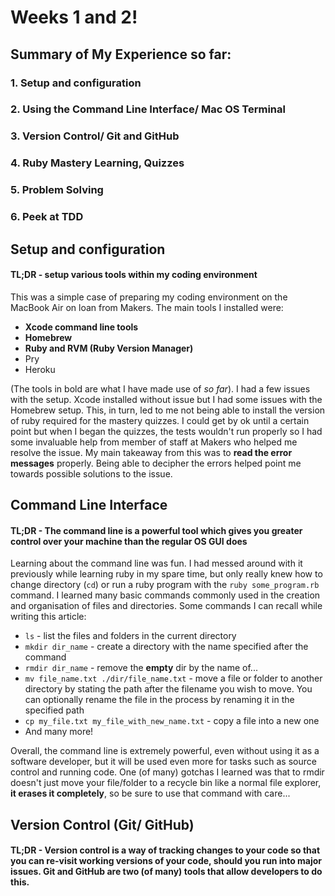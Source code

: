 # Weeks 1 and 2!

## Summary of My Experience so far:
### 1. Setup and configuration
### 2. Using the Command Line Interface/ Mac OS Terminal
### 3. Version Control/ Git and GitHub
### 4. Ruby Mastery Learning, Quizzes
### 5. Problem Solving
### 6. Peek at TDD

## Setup and configuration
#### TL;DR - setup various tools within my coding environment
This was a simple case of preparing my coding environment on the MacBook Air on loan from Makers. The main tools I installed were:
* **Xcode command line tools**
* **Homebrew**
* **Ruby and RVM (Ruby Version Manager)**
* Pry
* Heroku

(The tools in bold are what I have made use of *so far*). I had a few issues with the setup. Xcode installed without issue but I had some issues with the Homebrew setup. This, in turn, led to me not being able to install the version of ruby required for the mastery quizzes. I could get by ok until a certain point but when I began the quizzes, the tests wouldn't run properly so I had some invaluable help from member of staff at Makers who helped me resolve the issue. My main takeaway from this was to **read the error messages** properly. Being able to decipher the errors helped point me towards possible solutions to the issue.  
  
## Command Line Interface
#### TL;DR - The command line is a powerful tool which gives you greater control over your machine than the regular OS GUI does
Learning about the command line was fun. I had messed around with it previously while learning ruby in my spare time, but only really knew how to change directory (`cd`) or run a ruby program with the `ruby some_program.rb` command. I learned many basic commands commonly used in the creation and organisation of files and directories. Some commands I can recall while writing this article:
* `ls` - list the files and folders in the current directory
* `mkdir dir_name` - create a directory with the name specified after the command
* `rmdir dir_name` - remove the **empty** dir by the name of...
* `mv file_name.txt ./dir/file_name.txt` - move a file or folder to another directory by stating the path after the filename you wish to move. You can optionally rename the file in the process by renaming it in the specified path
* `cp my_file.txt my_file_with_new_name.txt` - copy a file into a new one
* And many more!
  
Overall, the command line is extremely powerful, even without using it as a software developer, but it will be used even more for tasks such as source control and running code. One (of many) gotchas I learned was that to rmdir doesn't just move your file/folder to a recycle bin like a normal file explorer, **it erases it completely**, so be sure to use that command with care...

## Version Control (Git/ GitHub)
#### TL;DR - Version control is a way of tracking changes to your code so that you can re-visit working versions of your code, should you run into major issues. Git and GitHub are two (of many) tools that allow developers to do this.
